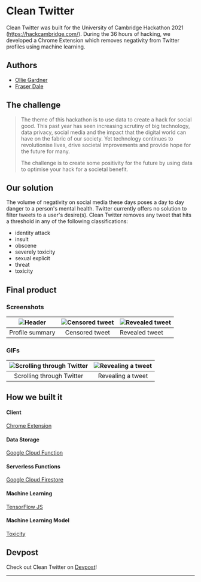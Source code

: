 # Clean Twitter

Clean Twitter was built for the University of Cambridge Hackathon 2021 (https://hackcambridge.com/). During the 36 hours of hacking, we developed a Chrome Extension which removes negativity from Twitter profiles using machine learning.

## Authors
- [Ollie Gardner](https://github.com/olliegardner)
- [Fraser Dale](https://github.com/fraserdale)

## The challenge

> The theme of this hackathon is to use data to create a hack for social good. This past year has seen increasing scrutiny of big technology, data privacy, social media and the impact that the digital world can have on the fabric of our society. Yet technology continues to revolutionise lives, drive societal improvements and provide hope for the future for many.
>
> The challenge is to create some positivity for the future by using data to optimise your hack for a societal benefit.

## Our solution

The volume of negativity on social media these days poses a day to day danger to a person's mental health. Twitter currently offers no solution to filter tweets to a user's desire(s). Clean Twitter removes any tweet that hits a threshold in any of the following classifications:

- identity attack
- insult
- obscene
- severely toxicity
- sexual explicit
- threat
- toxicity

## Final product

### Screenshots

| ![Header](https://github.com/olliegardner/clean-twitter/blob/master/media/header.PNG?raw=true) | ![Censored tweet](https://github.com/olliegardner/clean-twitter/blob/master/media/before.PNG?raw=true) | ![Revealed tweet](https://github.com/olliegardner/clean-twitter/blob/master/media/after.PNG?raw=true) |
| :--------------------------------------------------------------------------------------------: | :----------------------------------------------------------------------------------------------------: | ----------------------------------------------------------------------------------------------------- |
|                                        Profile summary                                         |                                             Censored tweet                                             | Revealed tweet                                                                                        |

### GIFs

| ![Scrolling through Twitter](https://github.com/olliegardner/clean-twitter/blob/master/media/scrolling.gif?raw=true) | ![Revealing a tweet](https://github.com/olliegardner/clean-twitter/blob/master/media/pressing.gif?raw=true) |
| :------------------------------------------------------------------------------------------------------------------: | :---------------------------------------------------------------------------------------------------------: |
|                                              Scrolling through Twitter                                               |                                              Revealing a tweet                                              |

## How we built it

#### Client

[Chrome Extension](https://developer.chrome.com/docs/extensions/mv2/getstarted/)

#### Data Storage

[Google Cloud Function](https://console.cloud.google.com/functions)

#### Serverless Functions

[Google Cloud Firestore](https://console.cloud.google.com/firestore)

#### Machine Learning

[TensorFlow JS](https://www.npmjs.com/package/@tensorflow/tfjs)

#### Machine Learning Model

[Toxicity](https://www.npmjs.com/package/@tensorflow-models/toxicity)

## Devpost

Check out Clean Twitter on [Devpost](https://devpost.com/software/clean-twitter)!

---
